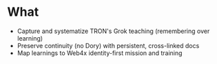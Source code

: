 # What
- Capture and systematize TRON's Grok teaching (remembering over learning)
- Preserve continuity (no Dory) with persistent, cross-linked docs
- Map learnings to Web4x identity-first mission and training
